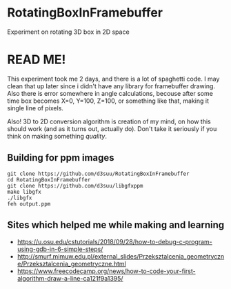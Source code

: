 # RotatingBoxInFramebuffer
Experiment on rotating 3D box in 2D space

# READ ME!
This experiment took me 2 days, and there is a lot of spaghetti code. I may clean that up later since i didn't have any library for framebuffer drawing. Also there is error somewhere in angle calculations, becouse after some time box becomes X=0, Y=100, Z=100, or something like that, making it single line of pixels.

Also! 3D to 2D conversion algorithm is creation of my mind, on how this should work (and as it turns out, actually do). Don't take it seriously if you think on making something *quality*.

## Building for ppm images
```
git clone https://github.com/d3suu/RotatingBoxInFramebuffer
cd RotatingBoxInFramebuffer
git clone https://github.com/d3suu/libgfxppm
make libgfx
./libgfx
feh output.ppm
```

## Sites which helped me while making and learning

 - https://u.osu.edu/cstutorials/2018/09/28/how-to-debug-c-program-using-gdb-in-6-simple-steps/
 - http://smurf.mimuw.edu.pl/external_slides/Przeksztalcenia_geometryczne/Przeksztalcenia_geometryczne.html
 - https://www.freecodecamp.org/news/how-to-code-your-first-algorithm-draw-a-line-ca121f9a1395/

